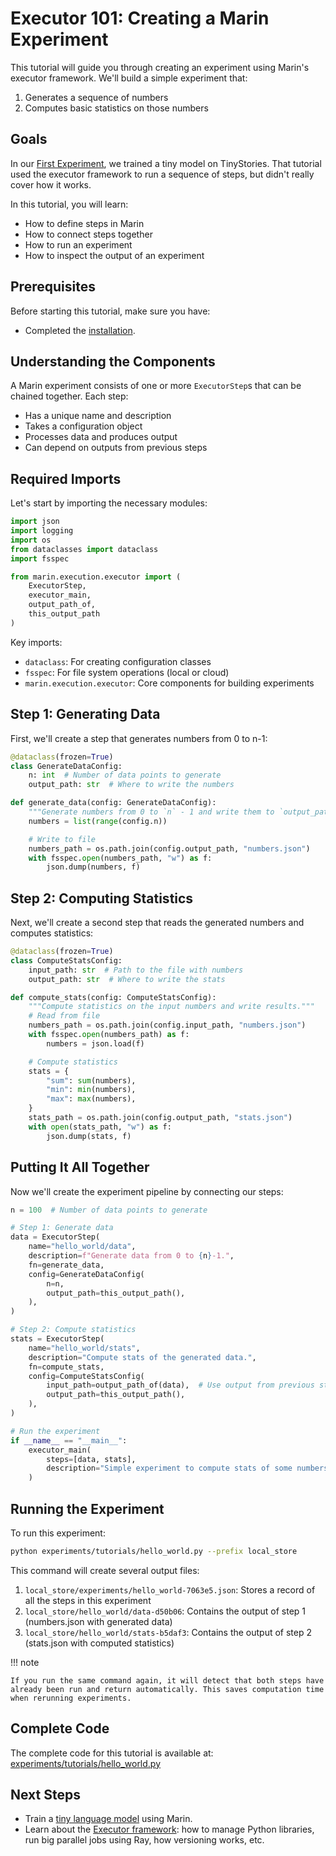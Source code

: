 # Executor 101: Creating a Marin Experiment

This tutorial will guide you through creating an experiment using Marin's executor framework. We'll build a simple experiment that:
1. Generates a sequence of numbers
2. Computes basic statistics on those numbers

## Goals

In our [First Experiment](first-experiment.md), we trained a tiny model on TinyStories.
That tutorial used the executor framework to run a sequence of steps, but didn't really cover how it works.

In this tutorial, you will learn:

- How to define steps in Marin
- How to connect steps together
- How to run an experiment
- How to inspect the output of an experiment

## Prerequisites

Before starting this tutorial, make sure you have:

- Completed the [installation](installation.md).

## Understanding the Components

A Marin experiment consists of one or more `ExecutorStep`s that can be chained together. Each step:

- Has a unique name and description
- Takes a configuration object
- Processes data and produces output
- Can depend on outputs from previous steps

## Required Imports

Let's start by importing the necessary modules:

```python
import json
import logging
import os
from dataclasses import dataclass
import fsspec

from marin.execution.executor import (
    ExecutorStep,
    executor_main,
    output_path_of,
    this_output_path
)
```

Key imports:

- `dataclass`: For creating configuration classes
- `fsspec`: For file system operations (local or cloud)
- `marin.execution.executor`: Core components for building experiments

## Step 1: Generating Data

First, we'll create a step that generates numbers from 0 to n-1:

```python
@dataclass(frozen=True)
class GenerateDataConfig:
    n: int  # Number of data points to generate
    output_path: str  # Where to write the numbers

def generate_data(config: GenerateDataConfig):
    """Generate numbers from 0 to `n` - 1 and write them to `output_path`."""
    numbers = list(range(config.n))

    # Write to file
    numbers_path = os.path.join(config.output_path, "numbers.json")
    with fsspec.open(numbers_path, "w") as f:
        json.dump(numbers, f)
```

## Step 2: Computing Statistics

Next, we'll create a second step that reads the generated numbers and computes statistics:

```python
@dataclass(frozen=True)
class ComputeStatsConfig:
    input_path: str  # Path to the file with numbers
    output_path: str  # Where to write the stats

def compute_stats(config: ComputeStatsConfig):
    """Compute statistics on the input numbers and write results."""
    # Read from file
    numbers_path = os.path.join(config.input_path, "numbers.json")
    with fsspec.open(numbers_path) as f:
        numbers = json.load(f)

    # Compute statistics
    stats = {
        "sum": sum(numbers),
        "min": min(numbers),
        "max": max(numbers),
    }
    stats_path = os.path.join(config.output_path, "stats.json")
    with open(stats_path, "w") as f:
        json.dump(stats, f)
```

## Putting It All Together

Now we'll create the experiment pipeline by connecting our steps:

```python
n = 100  # Number of data points to generate

# Step 1: Generate data
data = ExecutorStep(
    name="hello_world/data",
    description=f"Generate data from 0 to {n}-1.",
    fn=generate_data,
    config=GenerateDataConfig(
        n=n,
        output_path=this_output_path(),
    ),
)

# Step 2: Compute statistics
stats = ExecutorStep(
    name="hello_world/stats",
    description="Compute stats of the generated data.",
    fn=compute_stats,
    config=ComputeStatsConfig(
        input_path=output_path_of(data),  # Use output from previous step
        output_path=this_output_path(),
    ),
)

# Run the experiment
if __name__ == "__main__":
    executor_main(
        steps=[data, stats],
        description="Simple experiment to compute stats of some numbers.",
    )
```

## Running the Experiment

To run this experiment:

```bash
python experiments/tutorials/hello_world.py --prefix local_store
```

This command will create several output files:

1. `local_store/experiments/hello_world-7063e5.json`: Stores a record of all the steps in this experiment
2. `local_store/hello_world/data-d50b06`: Contains the output of step 1 (numbers.json with generated data)
3. `local_store/hello_world/stats-b5daf3`: Contains the output of step 2 (stats.json with computed statistics)

!!! note

    If you run the same command again, it will detect that both steps have already been run and return automatically. This saves computation time when rerunning experiments.

## Complete Code

The complete code for this tutorial is available at: [experiments/tutorials/hello_world.py](https://github.com/marin-community/marin/blob/main/experiments/tutorials/hello_world.py)

## Next Steps

- Train a [tiny language model](first-experiment.md) using Marin.
- Learn about the [Executor framework](../explanations/executor.md): how to manage Python libraries, run big parallel jobs using Ray, how versioning works, etc.
